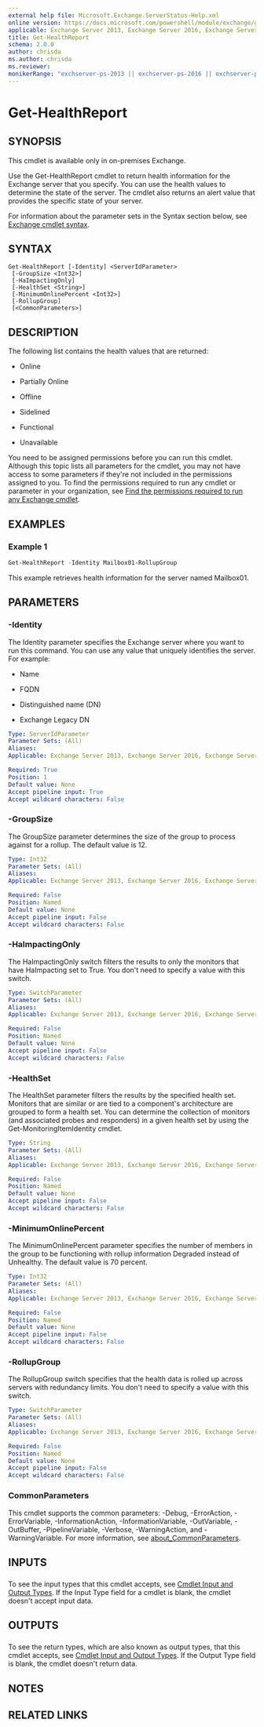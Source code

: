 ```yaml
---
external help file: Microsoft.Exchange.ServerStatus-Help.xml
online version: https://docs.microsoft.com/powershell/module/exchange/get-healthreport
applicable: Exchange Server 2013, Exchange Server 2016, Exchange Server 2019
title: Get-HealthReport
schema: 2.0.0
author: chrisda
ms.author: chrisda
ms.reviewer:
monikerRange: "exchserver-ps-2013 || exchserver-ps-2016 || exchserver-ps-2019"
---
```


# Get-HealthReport

## SYNOPSIS
This cmdlet is available only in on-premises Exchange.

Use the Get-HealthReport cmdlet to return health information for the Exchange server that you specify. You can use the health values to determine the state of the server. The cmdlet also returns an alert value that provides the specific state of your server.

For information about the parameter sets in the Syntax section below, see [Exchange cmdlet syntax](https://docs.microsoft.com/powershell/exchange/exchange-server/exchange-cmdlet-syntax).

## SYNTAX

```
Get-HealthReport [-Identity] <ServerIdParameter>
 [-GroupSize <Int32>]
 [-HaImpactingOnly]
 [-HealthSet <String>]
 [-MinimumOnlinePercent <Int32>]
 [-RollupGroup]
 [<CommonParameters>]
```

## DESCRIPTION
The following list contains the health values that are returned:

- Online

- Partially Online

- Offline

- Sidelined

- Functional

- Unavailable

You need to be assigned permissions before you can run this cmdlet. Although this topic lists all parameters for the cmdlet, you may not have access to some parameters if they're not included in the permissions assigned to you. To find the permissions required to run any cmdlet or parameter in your organization, see [Find the permissions required to run any Exchange cmdlet](https://docs.microsoft.com/powershell/exchange/exchange-server/find-exchange-cmdlet-permissions).

## EXAMPLES

### Example 1
```powershell
Get-HealthReport -Identity Mailbox01-RollupGroup
```

This example retrieves health information for the server named Mailbox01.

## PARAMETERS

### -Identity
The Identity parameter specifies the Exchange server where you want to run this command. You can use any value that uniquely identifies the server. For example:

- Name

- FQDN

- Distinguished name (DN)

- Exchange Legacy DN

```yaml
Type: ServerIdParameter
Parameter Sets: (All)
Aliases:
Applicable: Exchange Server 2013, Exchange Server 2016, Exchange Server 2019

Required: True
Position: 1
Default value: None
Accept pipeline input: True
Accept wildcard characters: False
```

### -GroupSize
The GroupSize parameter determines the size of the group to process against for a rollup. The default value is 12.

```yaml
Type: Int32
Parameter Sets: (All)
Aliases:
Applicable: Exchange Server 2013, Exchange Server 2016, Exchange Server 2019

Required: False
Position: Named
Default value: None
Accept pipeline input: False
Accept wildcard characters: False
```

### -HaImpactingOnly
The HaImpactingOnly switch filters the results to only the monitors that have HaImpacting set to True. You don't need to specify a value with this switch.

```yaml
Type: SwitchParameter
Parameter Sets: (All)
Aliases:
Applicable: Exchange Server 2013, Exchange Server 2016, Exchange Server 2019

Required: False
Position: Named
Default value: None
Accept pipeline input: False
Accept wildcard characters: False
```

### -HealthSet
The HealthSet parameter filters the results by the specified health set. Monitors that are similar or are tied to a component's architecture are grouped to form a health set. You can determine the collection of monitors (and associated probes and responders) in a given health set by using the Get-MonitoringItemIdentity cmdlet.

```yaml
Type: String
Parameter Sets: (All)
Aliases:
Applicable: Exchange Server 2013, Exchange Server 2016, Exchange Server 2019

Required: False
Position: Named
Default value: None
Accept pipeline input: False
Accept wildcard characters: False
```

### -MinimumOnlinePercent
The MinimumOnlinePercent parameter specifies the number of members in the group to be functioning with rollup information Degraded instead of Unhealthy. The default value is 70 percent.

```yaml
Type: Int32
Parameter Sets: (All)
Aliases:
Applicable: Exchange Server 2013, Exchange Server 2016, Exchange Server 2019

Required: False
Position: Named
Default value: None
Accept pipeline input: False
Accept wildcard characters: False
```

### -RollupGroup
The RollupGroup switch specifies that the health data is rolled up across servers with redundancy limits. You don't need to specify a value with this switch.

```yaml
Type: SwitchParameter
Parameter Sets: (All)
Aliases:
Applicable: Exchange Server 2013, Exchange Server 2016, Exchange Server 2019

Required: False
Position: Named
Default value: None
Accept pipeline input: False
Accept wildcard characters: False
```

### CommonParameters
This cmdlet supports the common parameters: -Debug, -ErrorAction, -ErrorVariable, -InformationAction, -InformationVariable, -OutVariable, -OutBuffer, -PipelineVariable, -Verbose, -WarningAction, and -WarningVariable. For more information, see [about_CommonParameters](https://go.microsoft.com/fwlink/p/?LinkID=113216).

## INPUTS

###  
To see the input types that this cmdlet accepts, see [Cmdlet Input and Output Types](https://go.microsoft.com/fwlink/p/?linkId=616387). If the Input Type field for a cmdlet is blank, the cmdlet doesn't accept input data.

## OUTPUTS

###  
To see the return types, which are also known as output types, that this cmdlet accepts, see [Cmdlet Input and Output Types](https://go.microsoft.com/fwlink/p/?linkId=616387). If the Output Type field is blank, the cmdlet doesn't return data.

## NOTES

## RELATED LINKS
